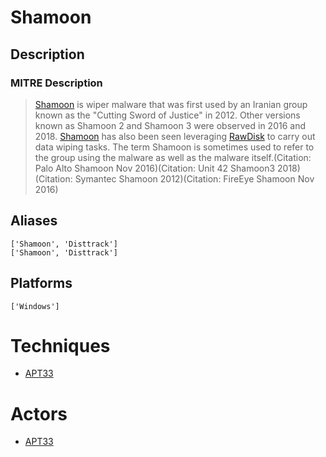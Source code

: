 
# Shamoon

## Description

### MITRE Description

> [Shamoon](https://attack.mitre.org/software/S0140) is wiper malware that was first used by an Iranian group known as the "Cutting Sword of Justice" in 2012. Other versions known as Shamoon 2 and Shamoon 3 were observed in 2016 and 2018. [Shamoon](https://attack.mitre.org/software/S0140) has also been seen leveraging [RawDisk](https://attack.mitre.org/software/S0364) to carry out data wiping tasks. The term Shamoon is sometimes used to refer to the group using the malware as well as the malware itself.(Citation: Palo Alto Shamoon Nov 2016)(Citation: Unit 42 Shamoon3 2018)(Citation: Symantec Shamoon 2012)(Citation: FireEye Shamoon Nov 2016)

## Aliases

```
['Shamoon', 'Disttrack']
['Shamoon', 'Disttrack']
```

## Platforms

```
['Windows']
```

# Techniques


* [APT33](../techniques/APT33.md)


# Actors


* [APT33](../actors/APT33.md)

